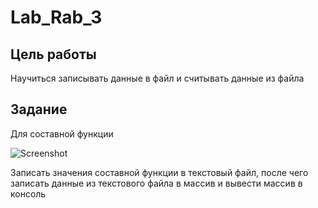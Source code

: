 # Lab_Rab_3
## Цель работы
Научиться записывать данные в файл и считывать данные из файла
## Задание
Для составной функции 





![Screenshot](https://github.com/alex-nikolaev22/Lab_Rab_3/assets/144359972/00f42607-5c3c-424d-a718-9a8582d7c5e4)


Записать значения составной функции в текстовый файл, после чего записать данные из текстового файла в массив и вывести массив в консоль
